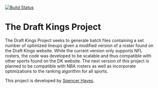[![Build Status](https://travis-ci.org/SpencerHHayes/Draft-Kings-Project.svg?branch=master)](https://travis-ci.org/SpencerHHayes/Draft-Kings-Project)
# The Draft Kings Project
The Draft Kings Project seeks to generate batch files containing a set number of optimized lineups given a modified version of a roster found on the Draft Kings website. While the current version only supports NFL rosters, the code was developed to be scalable and thus compatible with other sports found on the DK website. The next version of this project is planned to be compatible with NBA rosters as well as incorporate optimizations to the ranking algorithm for all sports.

This project is developed by [Spencer Hayes](https://www.github.com/SpencerHHayes).
